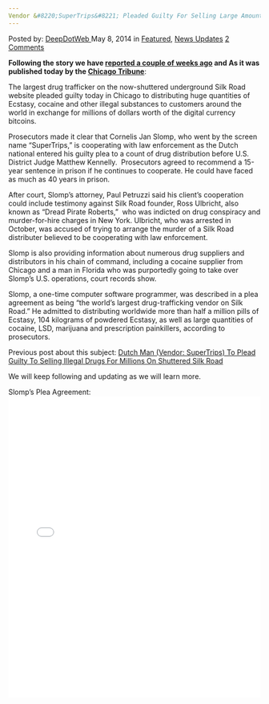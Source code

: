 ```yaml
---
Vendor &#8220;SuperTrips&#8221; Pleaded Guilty For Selling Large Amounts On Silk Road
---
```

<article class="post-listing post-5404 post type-post status-publish format-standard has-post-thumbnail hentry  tag-amounts tag-guilty tag-large tag-pleaded tag-road tag-selling tag-silk tag-supertrips">
    <div class="post-inner">
        <span>Posted by: <a href="https://www.deepdotweb.com/author/admin/" title="">DeepDotWeb </a></span>
    <span>May 8, 2014</span>
    <span>in <a href="https://www.deepdotweb.com/category/deepdot-news/" rel="category tag">Featured</a>, <a href="https://www.deepdotweb.com/category/news-updates/" rel="category tag">News Updates</a></span>
    <span><a href="https://www.deepdotweb.com/2014/05/08/supertrips-pleaded-guilty-for-selling-large-amounts-on-silk-road/#comments">2 Comments</a></span>
    </p>
    <div class="clear"></div>
    <div class="entry">
    <p><strong>Following the story we have <a href="http://www.deepdotweb.com/2014/04/25/dutch-man-vendor-supertrips-plead-guilty-selling-illegal-drugs-millions-shuttered-silk-road/">reported a couple of weeks ago</a> and As it was published today by the <a href="http://www.chicagotribune.com/news/local/breaking/chi-trafficker-pleads-guilty-in-chicago-to-distributing-drugs-over-underground-silk-road-website-20140508,0,5832398.story">Chicago Tribune</a></strong>:</p>
    <p>The largest drug trafficker on the now-shuttered underground Silk Road website pleaded guilty today in Chicago to distributing huge quantities of Ecstasy, cocaine and other illegal substances to customers around the world in exchange for millions of dollars worth of the digital currency bitcoins.</p>
    <p>Prosecutors made it clear that Cornelis Jan Slomp, who went by the screen name &#8220;SuperTrips,&#8221; is cooperating with law enforcement as the Dutch national entered his guilty plea to a count of drug distribution before U.S. District Judge Matthew Kennelly.  Prosecutors agreed to recommend a 15-year sentence in prison if he continues to cooperate. He could have faced as much as 40 years in prison.</p>
    <p>After court, Slomp’s attorney, Paul Petruzzi said his client’s cooperation could include testimony against Silk Road founder, Ross Ulbricht, also known as “Dread Pirate Roberts,”  who was indicted on drug conspiracy and murder-for-hire charges in New York. Ulbricht, who was arrested in October, was accused of trying to arrange the murder of a Silk Road distributer believed to be cooperating with law enforcement.</p>
    <p>Slomp is also providing information about numerous drug suppliers and distributors in his chain of command, including a cocaine supplier from Chicago and a man in Florida who was purportedly going to take over Slomp’s U.S. operations, court records show.</p>
    <p>Slomp, a one-time computer software programmer, was described in a plea agreement as being “the world’s largest drug-trafficking vendor on Silk Road.” He admitted to distributing worldwide more than half a million pills of Ecstasy, 104 kilograms of powdered Ecstasy, as well as large quantities of cocaine, LSD, marijuana and prescription painkillers, according to prosecutors.</p>
    <p>Previous post about this subject: <a title="Permalink to Dutch Man (Vendor: SuperTrips) To Plead Guilty To Selling Illegal Drugs For Millions On Shuttered Silk Road" href="http://www.deepdotweb.com/2014/04/25/dutch-man-vendor-supertrips-plead-guilty-selling-illegal-drugs-millions-shuttered-silk-road/" rel="bookmark">Dutch Man (Vendor: SuperTrips) To Plead Guilty To Selling Illegal Drugs For Millions On Shuttered Silk Road</a></p>
    <p>We will keep following and updating as we will learn more.</p>
    <p>Slomp&#8217;s Plea Agreement:<br/>
    <iframe class="scribd_iframe_embed" src="//www.scribd.com/embeds/222913678/content?start_page=1&#038;view_mode=scroll&#038;access_key=key-xje0i2tl46spnom5gp1&#038;show_recommendations=true" data-auto-height="false" data-aspect-ratio="0.7729220222793488" scrolling="no" id="doc_63300" width="100%" height="600" frameborder="0"></iframe></p>
    </div>
    <span style="display:none"><a href="https://www.deepdotweb.com/tag/amounts/" rel="tag">amounts</a>  <a href="https://www.deepdotweb.com/tag/large/" rel="tag">large</a> <a href="https://www.deepdotweb.com/tag/pleaded/" rel="tag">pleaded</a> <a href="https://www.deepdotweb.com/tag/road/" rel="tag">road</a> <a href="https://www.deepdotweb.com/tag/selling/" rel="tag">selling</a> <a href="https://www.deepdotweb.com/tag/silk/" rel="tag">silk</a> <a href="https://www.deepdotweb.com/tag/supertrips/" rel="tag">supertrips</a></span> <span style="display:none" class="updated">2014-05-08</span>
    <div style="display:none" class="vcard author" itemprop="author" itemscope itemtype="http://schema.org/Person"><strong class="fn" itemprop="name"><a href="https://www.deepdotweb.com/author/admin/" title="Posts by DeepDotWeb" rel="author">DeepDotWeb</a></strong></div>
    </div>
</article>

